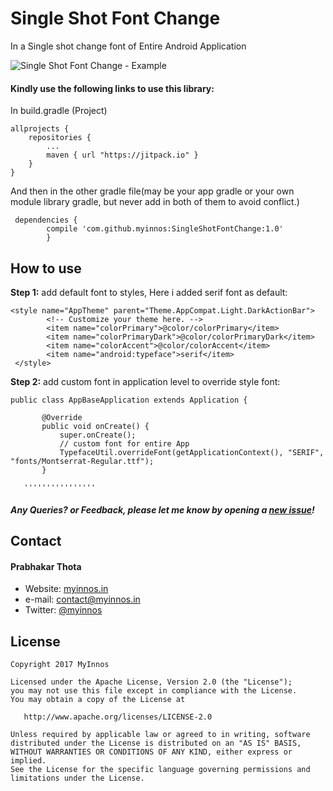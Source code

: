 # Single Shot Font Change
In a Single shot change font of Entire Android Application

 ![Single Shot Font Change - Example](https://s19.postimg.org/j4ivto00z/singleshot_custom_font.png)
  
#### Kindly use the following links to use this library:

In build.gradle (Project)

	allprojects {
		repositories {
			...
			maven { url "https://jitpack.io" }
		}
	}
	
And then in the other gradle file(may be your app gradle or your own module library gradle, but never add in both of them to avoid conflict.)
	
	 dependencies {
            compile 'com.github.myinnos:SingleShotFontChange:1.0'
	        }
	
How to use
-----
**Step 1:** add default font to styles, Here i added serif font as default:

```
<style name="AppTheme" parent="Theme.AppCompat.Light.DarkActionBar">
        <!-- Customize your theme here. -->
        <item name="colorPrimary">@color/colorPrimary</item>
        <item name="colorPrimaryDark">@color/colorPrimaryDark</item>
        <item name="colorAccent">@color/colorAccent</item>
        <item name="android:typeface">serif</item>
 </style>
```
 
 **Step 2:** add custom font in application level to override style font:

 ```
 public class AppBaseApplication extends Application {
 
    	@Override
    	public void onCreate() {
        	super.onCreate();
        	// custom font for entire App
        	TypefaceUtil.overrideFont(getApplicationContext(), "SERIF", "fonts/Montserrat-Regular.ttf");
    	}
	
	''''''''''''''''
```
##### Any Queries? or Feedback, please let me know by opening a [new issue](https://github.com/myinnos/SingleShotFontChange/issues/new)!

## Contact
#### Prabhakar Thota
* Website: [myinnos.in](http://www.myinnos.in "Prabhakar Thota")
* e-mail: contact@myinnos.in
* Twitter: [@myinnos](https://twitter.com/myinnos "Prabhakar Thota on twitter")         

License
-------

    Copyright 2017 MyInnos

    Licensed under the Apache License, Version 2.0 (the "License");
    you may not use this file except in compliance with the License.
    You may obtain a copy of the License at

       http://www.apache.org/licenses/LICENSE-2.0

    Unless required by applicable law or agreed to in writing, software
    distributed under the License is distributed on an "AS IS" BASIS,
    WITHOUT WARRANTIES OR CONDITIONS OF ANY KIND, either express or implied.
    See the License for the specific language governing permissions and
    limitations under the License.

   
